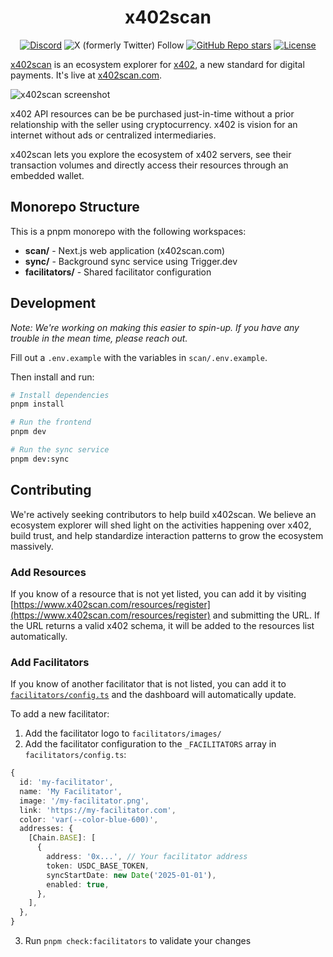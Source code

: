 <div align="center">

# x402scan

</div>

<div align="center">
    
  [![Discord](https://img.shields.io/discord/1382120201713352836?style=flat&logo=discord&logoColor=white&label=Discord)](https://discord.gg/JuKt7tPnNc) 
  ![X (formerly Twitter) Follow](https://img.shields.io/twitter/follow/merit_systems) 
  [![GitHub Repo stars](https://img.shields.io/github/stars/Merit-Systems/echo?style=social)](https://github.com/Merit-Systems/echo) 
  [![License](https://img.shields.io/badge/License-Apache%202.0-blue.svg)](https://opensource.org/licenses/Apache-2.0)

</div>

[x402scan](https://x402scan.com) is an ecosystem explorer for [x402](https://www.x402.org/), a new standard for digital payments. It's live at [x402scan.com](https://x402scan.com).

![x402scan screenshot](./preview.png)

x402 API resources can be be purchased just-in-time without a prior relationship with the seller using cryptocurrency. x402 is vision for an internet without ads or centralized intermediaries.

x402scan lets you explore the ecosystem of x402 servers, see their transaction volumes and directly access their resources through an embedded wallet.

## Monorepo Structure

This is a pnpm monorepo with the following workspaces:

- **scan/** - Next.js web application (x402scan.com)
- **sync/** - Background sync service using Trigger.dev
- **facilitators/** - Shared facilitator configuration

## Development

_Note: We're working on making this easier to spin-up. If you have any trouble in the mean time, please reach out._

Fill out a `.env.example` with the variables in `scan/.env.example`.

Then install and run:

```bash
# Install dependencies
pnpm install

# Run the frontend
pnpm dev

# Run the sync service
pnpm dev:sync
```

## Contributing

We're actively seeking contributors to help build x402scan. We believe an ecosystem explorer will shed light on the activities happening over x402, build trust, and help standardize interaction patterns to grow the ecosystem massively.

### Add Resources

If you know of a resource that is not yet listed, you can add it by visiting [https://www.x402scan.com/resources/register](https://www.x402scan.com/resources/register) and submitting the URL. If the URL returns a valid x402 schema, it will be added to the resources list automatically.

### Add Facilitators

If you know of another facilitator that is not listed, you can add it to [`facilitators/config.ts`](https://github.com/Merit-Systems/x402scan/blob/main/facilitators/config.ts) and the dashboard will automatically update.

To add a new facilitator:

1. Add the facilitator logo to `facilitators/images/`
2. Add the facilitator configuration to the `_FACILITATORS` array in `facilitators/config.ts`:

```typescript
{
  id: 'my-facilitator',
  name: 'My Facilitator',
  image: '/my-facilitator.png',
  link: 'https://my-facilitator.com',
  color: 'var(--color-blue-600)',
  addresses: {
    [Chain.BASE]: [
      {
        address: '0x...', // Your facilitator address
        token: USDC_BASE_TOKEN,
        syncStartDate: new Date('2025-01-01'),
        enabled: true,
      },
    ],
  },
}
```

3. Run `pnpm check:facilitators` to validate your changes
